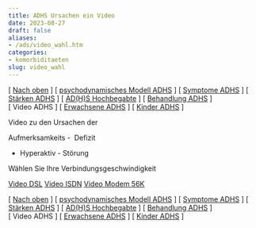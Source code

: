 ```yaml
---
title: ADHS Ursachen ein Video
date: 2023-08-27
draft: false
aliases:
- /ads/video_wahl.htm
categories:
- komorbiditaeten
slug: video_wahl
---
```



[ [Nach oben](ads.html) ] [ [psychodynamisches Modell ADHS](ich_adhs.htm) ] [ [Symptome ADHS](symptome.htm) ] [ [Stärken ADHS](adhs-staerken.htm) ] [ [AD(H)S Hochbegabte](adhs-hochbegabt/index.htm) ] [ [Behandlung ADHS](behandlung/behandlung_von_ads__adhs.htm) ] [ Video ADHS ] [ [Erwachsene ADHS](ads-erwachsen/ads-erwachsen.htm) ] [ [Kinder ADHS](ads-kind/ads__adhs_kinder.htm) ]

Video zu den Ursachen der

Aufmerksamkeits -  Defizit
- Hyperaktiv - Störung

Wählen Sie Ihre
Verbindungsgeschwindigkeit

[Video
DSL](https://blz.borderliner.ch/ads/video_dsl.htm) [Video ISDN](https://blz.borderliner.ch/ads/video_isdn.htm) [Video Modem 56K](https://blz.borderliner.ch/ads/video_mod.htm)

[ [Nach oben](ads.html) ] [ [psychodynamisches Modell ADHS](ich_adhs.htm) ] [ [Symptome ADHS](symptome.htm) ] [ [Stärken ADHS](adhs-staerken.htm) ] [ [AD(H)S Hochbegabte](adhs-hochbegabt/index.htm) ] [ [Behandlung ADHS](behandlung/behandlung_von_ads__adhs.htm) ] [ Video ADHS ] [ [Erwachsene ADHS](ads-erwachsen/ads-erwachsen.htm) ] [ [Kinder ADHS](ads-kind/ads__adhs_kinder.htm) ]